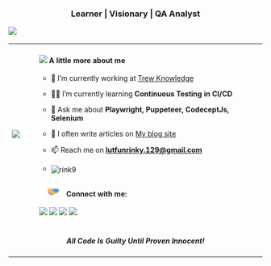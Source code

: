 <h3 align="center">Learner | Visionary | QA Analyst</h3>  
<img src ="https://gpvc.arturio.dev/Rink9">


<table>
  <tr>
    <td><img src="https://c.tenor.com/-mqOj8UvjKAAAAAd/keep-it-up.gif"></td>
    <td>
      <ul>


<h4> <img src="https://media.giphy.com/media/VgCDAzcKvsR6OM0uWg/giphy.gif" width="50"> A little more about me </h4>
 

- 🔭 I’m currently working at [Trew Knowledge](https://github.com/trewknowledge)  

- 👩‍💻 I’m currently learning **Continuous Testing in CI/CD**

- 💬 Ask me about **Playwright, Puppeteer, CodeceptJs, Selenium**

- 📝 I often write articles on [My blog site](https://rinkychowdhury.com/)

- 📫 Reach me on **lutfunrinky.129@gmail.com**

- <p><img align="center" src="https://github-readme-streak-stats.herokuapp.com/?user=rink9&" alt="rink9" /></p>
      </ul> 
      <h4><img src="https://github.com/ank1traj/ank1traj/blob/master/media/Handshake.gif" height="25px" style="max-width:100%;">Connect with me:</h4>
      <a href="mailto:lutfunrinky.129@gmail.com"><img src="https://img.icons8.com/dusk/40/000000/apple-mail.png"/></a>
      <a href="https://rinkychowdhury.com/"><img src="https://img.icons8.com/dusk/40/000000/internet--v1.png"/></a>
      <a href="https://twitter.com/RinkyChowdhury9"><img src="https://img.icons8.com/dusk/40/000000/twitter-circled.png"/></a>
      <a href="https://www.linkedin.com/in/rinkychowdhury9/"><img src="https://img.icons8.com/dusk/40/000000/linkedin.png"/></a>
    </td>
  </tr>
  <tr>
    <td align="center" colspan="2">
      <h4><i> All Code Is Guilty Until Proven Innocent!  </i><h4>
    </td>
  </tr>
</table>

